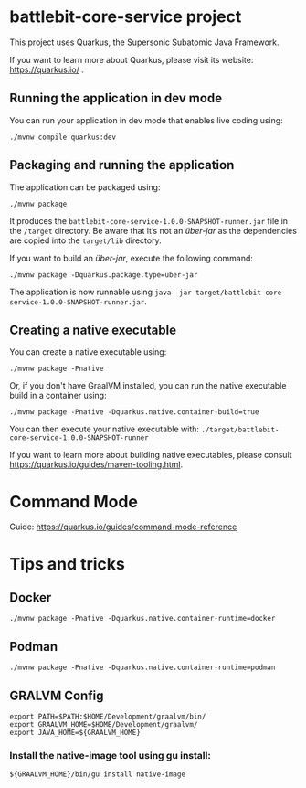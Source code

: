 # battlebit-core-service project

This project uses Quarkus, the Supersonic Subatomic Java Framework.

If you want to learn more about Quarkus, please visit its website: https://quarkus.io/ .

## Running the application in dev mode

You can run your application in dev mode that enables live coding using:
```shell script
./mvnw compile quarkus:dev
```

## Packaging and running the application

The application can be packaged using:
```shell script
./mvnw package
```
It produces the `battlebit-core-service-1.0.0-SNAPSHOT-runner.jar` file in the `/target` directory.
Be aware that it’s not an _über-jar_ as the dependencies are copied into the `target/lib` directory.

If you want to build an _über-jar_, execute the following command:
```shell script
./mvnw package -Dquarkus.package.type=uber-jar
```

The application is now runnable using `java -jar target/battlebit-core-service-1.0.0-SNAPSHOT-runner.jar`.

## Creating a native executable

You can create a native executable using: 
```shell script
./mvnw package -Pnative
```

Or, if you don't have GraalVM installed, you can run the native executable build in a container using: 
```shell script
./mvnw package -Pnative -Dquarkus.native.container-build=true
```

You can then execute your native executable with: `./target/battlebit-core-service-1.0.0-SNAPSHOT-runner`

If you want to learn more about building native executables, please consult https://quarkus.io/guides/maven-tooling.html.

# Command Mode

Guide: https://quarkus.io/guides/command-mode-reference

# Tips and tricks

## Docker
```
./mvnw package -Pnative -Dquarkus.native.container-runtime=docker
```
## Podman
```
./mvnw package -Pnative -Dquarkus.native.container-runtime=podman
```

## GRALVM Config
```
export PATH=$PATH:$HOME/Development/graalvm/bin/
export GRAALVM_HOME=$HOME/Development/graalvm/
export JAVA_HOME=${GRAALVM_HOME}
```

### Install the native-image tool using gu install:
```
${GRAALVM_HOME}/bin/gu install native-image
```